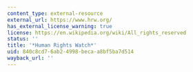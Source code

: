 ```yaml
---
content_type: external-resource
external_url: https://www.hrw.org/
has_external_license_warning: true
license: https://en.wikipedia.org/wiki/All_rights_reserved
status: ''
title: '*Human Rights Watch*'
uid: 840c8cd7-6ab2-4998-beca-a8bf5ba7d514
wayback_url: ''
---
```

